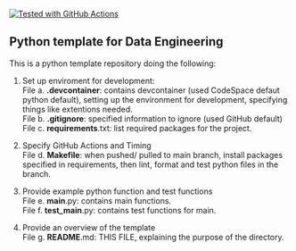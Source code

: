 [![Tested with GitHub Actions](https://github.com/halfmoonliu/PyTemplateDE/actions/workflows/cicd.yml/badge.svg)](https://github.com/halfmoonliu/PyTemplateDE/actions/workflows/cicd.yml)
## Python template for Data Engineering

This is a python template repository doing the following:

1. Set up enviroment for development:
  <br>File a. **.devcontainer**: contains devcontainer (used CodeSpace defaut python default), setting up the environment for development, specifying things like extentions needed.
  <br>File b. **.gitignore**: specified information to ignore (used GitHub default)
  <br>File c. **requirements**.txt: list required packages for the project.

2. Specify GitHub Actions and Timing
  <br>File d. **Makefile**: when pushed/ pulled to main branch, install packages specified in requirements, then lint, format and test python files in the branch.

3. Provide example python function and test functions 
   <br>File e. **main**.py: contains main functions.
   <br>File f. **test_main**.py: contains test functions for main.

4. Provide an overview of the template
   <br>File g. **README**.md: THIS FILE, explaining the purpose of the directory.
